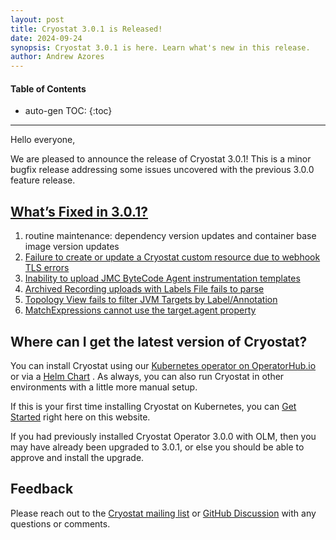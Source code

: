 ```yaml
---
layout: post
title: Cryostat 3.0.1 is Released!
date: 2024-09-24
synopsis: Cryostat 3.0.1 is here. Learn what's new in this release.
author: Andrew Azores
---
```


#### Table of Contents
* auto-gen TOC:
{:toc}
<hr>

Hello everyone,

We are pleased to announce the release of Cryostat 3.0.1! This is a minor bugfix release addressing some issues
uncovered with the previous 3.0.0 feature release.

## [What’s Fixed in 3.0.1?](#whats-new-in-301)
1. routine maintenance: dependency version updates and container base image version updates
2. [Failure to create or update a Cryostat custom resource due to webhook TLS errors](https://github.com/cryostatio/cryostat-operator/pull/927)
3. [Inability to upload JMC ByteCode Agent instrumentation templates](https://github.com/cryostatio/cryostat-core/pull/454)
4. [Archived Recording uploads with Labels File fails to parse](https://github.com/cryostatio/cryostat-web/pull/1327)
5. [Topology View fails to filter JVM Targets by Label/Annotation](https://github.com/cryostatio/cryostat-web/pull/1314)
6. [MatchExpressions cannot use the target.agent property](https://github.com/cryostatio/cryostat/pull/599)


## Where can I get the latest version of Cryostat?
You can install Cryostat using our
[Kubernetes operator on OperatorHub.io](https://operatorhub.io/operator/cryostat-operator)
or via a
[Helm Chart](https://github.com/cryostatio/cryostat-helm/releases/tag/v1.0.1)
. As always, you can also run Cryostat in other environments with a little more manual setup.

If this is your first time installing Cryostat on Kubernetes, you can [Get Started](/get-started) right here on this
website.

If you had previously installed Cryostat Operator 3.0.0 with OLM, then you may have already been upgraded to 3.0.1, or
else you should be able to approve and install the upgrade.

## Feedback
Please reach out to the [Cryostat mailing list](mailto:cryostat-development@googlegroups.com) or
[GitHub Discussion](https://github.com/cryostatio/cryostat/discussions/1659) with any questions or comments.
